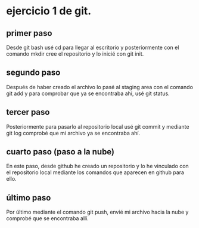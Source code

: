 # ejercicio 1 de git.

## primer paso
Desde git bash usé cd para llegar al escritorio y posteriormente con el comando mkdir cree el repositorio y lo inicié con git init.

## segundo paso
Después de haber creado el archivo lo pasé al staging area con el comando git add y para comprobar que ya se encontraba ahí, usé git status.

## tercer paso
Posteriormente para pasarlo al repositorio local usé git commit y mediante git log comprobé que mi archivo ya se encontraba ahí.

## cuarto paso (paso a la nube)
En este paso, desde github he creado un repositorio y lo he vinculado con el repositorio local mediante los comandos que aparecen en github para ello.


## último paso
Por último mediante el comando git push, envié mi archivo hacia la nube y comprobé que se encontraba allí.